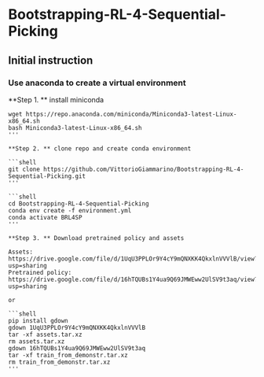 # Bootstrapping-RL-4-Sequential-Picking

## Initial instruction

### Use anaconda to create a virtual environment

**Step 1. ** install miniconda

```shell
wget https://repo.anaconda.com/miniconda/Miniconda3-latest-Linux-x86_64.sh
bash Miniconda3-latest-Linux-x86_64.sh
'''

**Step 2. ** clone repo and create conda environment

```shell
git clone https://github.com/VittorioGiammarino/Bootstrapping-RL-4-Sequential-Picking.git
'''

```shell
cd Bootstrapping-RL-4-Sequential-Picking
conda env create -f environment.yml
conda activate BRL4SP
'''

**Step 3. ** Download pretrained policy and assets

Assets: https://drive.google.com/file/d/1UqU3PPLOr9Y4cY9mQNXKK4QkxlnVVVlB/view?usp=sharing
Pretrained policy: https://drive.google.com/file/d/16hTQUBs1Y4ua9Q69JMWEww2UlSV9t3aq/view?usp=sharing

or 

```shell
pip install gdown
gdown 1UqU3PPLOr9Y4cY9mQNXKK4QkxlnVVVlB
tar -xf assets.tar.xz
rm assets.tar.xz
gdown 16hTQUBs1Y4ua9Q69JMWEww2UlSV9t3aq
tar -xf train_from_demonstr.tar.xz
rm train_from_demonstr.tar.xz 
'''
